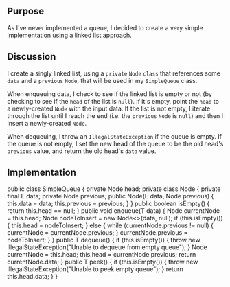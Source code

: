 ## Purpose

As I've never implemented a queue, I decided to create a very simple implementation using a linked list approach.

## Discussion

I create a singly linked list, using a `private` `Node` `class` that references some `data` and a `previous` `Node`,
that will be used in my `SimpleQueue` class.

When enqueuing data, I check to see if the linked list is empty or not (by checking to see if the `head` of the list is `null`).
If it's empty, point the `head` to a newly-created `Node` with the input data. If the list is not empty, I iterate through
the list until I reach the end (i.e. the `previous` `Node` is `null`) and then I insert a newly-created `Node`.

When dequeuing, I throw an `IllegalStateException` if the queue is empty. If the queue is not empty, I set the new head of
the queue to be the old head's `previous` value, and return the old head's `data` value.

## Implementation

<!-- language:lang-java --!>

    public class SimpleQueue<T> {
        private Node<T> head;

        private class Node<E> {
            private final E data;
            private Node<E> previous;

            public Node(E data, Node<E> previous) {
                this.data = data;
                this.previous = previous;
            }
        }

        public boolean isEmpty() {
            return this.head == null;
        }

        public void enqueue(T data) {
            Node<T> currentNode = this.head;
            Node<T> nodeToInsert = new Node<>(data, null);

            if (this.isEmpty()) {
                this.head = nodeToInsert;
            } else {
                while (currentNode.previous != null) {
                    currentNode = currentNode.previous;
                }

                currentNode.previous = nodeToInsert;
            }
        }

        public T dequeue() {
            if (this.isEmpty()) {
                throw new IllegalStateException("Unable to dequeue from empty queue");
            }

            Node<T> currentNode = this.head;
            this.head = currentNode.previous;

            return currentNode.data;
        }

        public T peek() {
            if (this.isEmpty()) {
                throw new IllegalStateException("Unable to peek empty queue");
            }

            return this.head.data;
        }
    }
